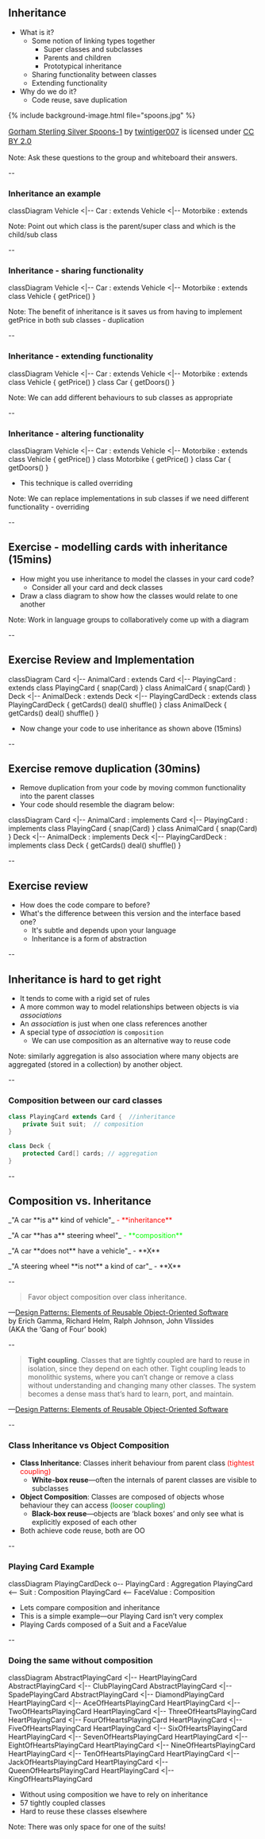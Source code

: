 ## Inheritance

+ What is it?
    + Some notion of linking types together
        + Super classes and subclasses
        + Parents and children
        + Prototypical inheritance
    + Sharing functionality between classes
    + Extending functionality
+ Why do we do it?
    + Code reuse, save duplication

{% include background-image.html file="spoons.jpg" %}
<p style="float:bottom;font-size:15px">
<a href="https://flic.kr/p/qjSADb">Gorham Sterling Silver Spoons-1</a>
by <a href="https://www.flickr.com/photos/twintiger/">twintiger007</a> is licensed under 
<a href="https://creativecommons.org/licenses/by/2.0/">CC BY 2.0</a>
</p>

Note:
Ask these questions to the group and whiteboard their answers.  

--

### Inheritance an example

<mermaid>
classDiagram
  Vehicle <|-- Car : extends
  Vehicle <|-- Motorbike : extends
</mermaid>

Note:
Point out which class is the parent/super class and which is the child/sub class


--


### Inheritance - sharing functionality

<mermaid>
classDiagram
  Vehicle <|-- Car : extends
  Vehicle <|-- Motorbike : extends
  class Vehicle {
    getPrice()
  }
</mermaid>

Note:
The benefit of inheritance is it saves us from having to implement getPrice in both sub classes - duplication


--

### Inheritance - extending functionality

<mermaid>
classDiagram
  Vehicle <|-- Car : extends
  Vehicle <|-- Motorbike : extends
  class Vehicle {
    getPrice()
  }
  class Car {
    getDoors()
  }
</mermaid>

Note:
We can add different behaviours to sub classes as appropriate

--

### Inheritance - altering functionality

<mermaid>
classDiagram
  Vehicle <|-- Car : extends
  Vehicle <|-- Motorbike : extends
  class Vehicle {
    getPrice()
  }
  class Motorbike {
    getPrice()
  }
  class Car {
    getDoors()
  }
</mermaid>

+ This technique is called overriding

Note:
We can replace implementations in sub classes if we need different functionality - overriding

--

## Exercise - modelling cards with inheritance (15mins)

* How might you use inheritance to model the classes in your card code?
  * Consider all your card and deck classes
* Draw a class diagram to show how the classes would relate to one another

Note:
Work in language groups to collaboratively come up with a diagram

--

## Exercise Review and Implementation

<mermaid>
classDiagram
    Card <|-- AnimalCard : extends
    Card <|-- PlayingCard : extends
    class PlayingCard {
        snap(Card)
    }
    class AnimalCard {
        snap(Card)
    }
    Deck <|-- AnimalDeck : extends
    Deck <|-- PlayingCardDeck : extends
    class PlayingCardDeck {
        getCards()
        deal()
        shuffle()
    }
    class AnimalDeck {
        getCards()
        deal()
        shuffle()
    }
</mermaid>

+ Now change your code to use inheritance as shown above (15mins)

--

## Exercise remove duplication (30mins)

* Remove duplication from your code by moving common functionality into the parent classes
* Your code should resemble the diagram below:

<mermaid>
classDiagram
    Card <|-- AnimalCard : implements
    Card <|-- PlayingCard : implements
    class PlayingCard {
        snap(Card)
    }
    class AnimalCard {
        snap(Card)
    }
    Deck <|-- AnimalDeck : implements
    Deck <|-- PlayingCardDeck : implements
    class Deck {
        getCards()
        deal()
        shuffle()
    }
</mermaid>

--

## Exercise review

+ How does the code compare to before?
+ What's the difference between this version and the interface based one?
  + It's subtle and depends upon your language
  + Inheritance is a form of abstraction 

--

## Inheritance is hard to get right

+ It tends to come with a rigid set of rules
+ A more common way to model relationships between objects is via _associations_
+ An _association_ is just when one class references another
+ A special type of _association_ is `composition`
  + We can use composition as an alternative way to reuse code

Note: similarly aggregation is also association where many objects are aggregated (stored in a collection) by another object.   

--

### Composition between our card classes

```java
class PlayingCard extends Card {  //inheritance
    private Suit suit;  // composition
}

class Deck {
    protected Card[] cards; // aggregation
}
```

--

## Composition vs. Inheritance

<div align="left">
<p>
_"A car
<span class="fragment highlight-red" data-fragment-index="1">**is a**</span>
kind of vehicle"_
<span class="fragment fade-in" data-fragment-index="2" style="color:red"> - **inheritance**</span>
</p>

<p>
<span class="fragment" data-fragment-index="3">
_"A car
<span class="fragment highlight-green" data-fragment-index="4">**has a**</span>
steering wheel"_
<span class="fragment fade-in" data-fragment-index="5" style="color:lime"> - **composition**</span>
</span>
</p>

<p class="fragment">
_"A car **does not** have a vehicle"_ - **X**
</p>
<p class="fragment">
_"A steering wheel **is not** a kind of car"_ - **X**
</p>
</div>

--

> Favor object composition over class inheritance.

—[Design Patterns: Elements of Reusable Object-Oriented Software](https://uk.bookshop.org/books/design-patterns-elements-of-reusable-object-oriented-software/9780201633610)  
by Erich Gamma, Richard Helm, Ralph Johnson, John Vlissides  
(AKA the ‘Gang of Four’ book)

--

> **Tight coupling**. Classes that are tightly coupled are hard to reuse in isolation, since they depend on each other. Tight coupling leads to monolithic systems, where you can’t change or remove a class without understanding and changing many other classes. The system becomes a dense mass that’s hard to learn, port, and maintain.

—[Design Patterns: Elements of Reusable Object-Oriented Software](https://uk.bookshop.org/books/design-patterns-elements-of-reusable-object-oriented-software/9780201633610)  

--

### Class Inheritance vs Object Composition

+ **Class Inheritance**: Classes inherit behaviour from parent class <span style="color:red">(tightest coupling)</span>
  + **White-box reuse**—often the internals of parent classes are visible to subclasses
+ **Object Composition**: Classes are composed of objects whose behaviour they can access <span style="color:green">(looser coupling)</span>
  + **Black-box reuse**—objects are ‘black boxes’ and only see what is explicitly exposed of each other
+ Both achieve code reuse, both are OO

--

### Playing Card Example

<mermaid>
classDiagram
    PlayingCardDeck o-- PlayingCard : Aggregation
    PlayingCard <-- Suit : Composition
    PlayingCard <-- FaceValue : Composition
</mermaid>

+ Lets compare composition and inheritance
+ This is a simple example—our Playing Card isn’t very complex
+ Playing Cards composed of a Suit and a FaceValue

--

### Doing the same without composition

<mermaid>
classDiagram
    AbstractPlayingCard <|-- HeartPlayingCard
    AbstractPlayingCard <|-- ClubPlayingCard
    AbstractPlayingCard <|-- SpadePlayingCard
    AbstractPlayingCard <|-- DiamondPlayingCard
    HeartPlayingCard <|-- AceOfHeartsPlayingCard
    HeartPlayingCard <|-- TwoOfHeartsPlayingCard
    HeartPlayingCard <|-- ThreeOfHeartsPlayingCard
    HeartPlayingCard <|-- FourOfHeartsPlayingCard
    HeartPlayingCard <|-- FiveOfHeartsPlayingCard
    HeartPlayingCard <|-- SixOfHeartsPlayingCard
    HeartPlayingCard <|-- SevenOfHeartsPlayingCard
    HeartPlayingCard <|-- EightOfHeartsPlayingCard
    HeartPlayingCard <|-- NineOfHeartsPlayingCard
    HeartPlayingCard <|-- TenOfHeartsPlayingCard
    HeartPlayingCard <|-- JackOfHeartsPlayingCard
    HeartPlayingCard <|-- QueenOfHeartsPlayingCard
    HeartPlayingCard <|-- KingOfHeartsPlayingCard
</mermaid>

+ Without using composition we have to rely on inheritance
+ 57 tightly coupled classes
+ Hard to reuse these classes elsewhere

Note: There was only space for one of the suits!  